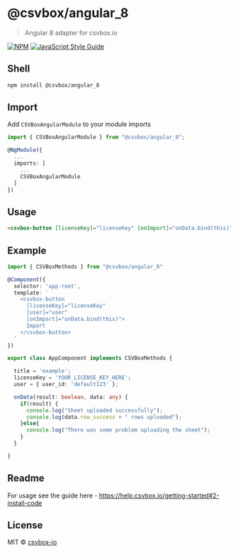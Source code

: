 # @csvbox/angular_8

> Angular 8 adapter for csvbox.io

[![NPM](https://img.shields.io/npm/v/@csvbox/angular_8.svg)](https://www.npmjs.com/package/@csvbox/angular_8) [![JavaScript Style Guide](https://img.shields.io/badge/code_style-standard-brightgreen.svg)](https://standardjs.com)

## Shell

```bash
npm install @csvbox/angular_8
```

## Import
Add `CSVBoxAngularModule` to your module imports
```ts
import { CSVBoxAngularModule } from "@csvbox/angular_8";

@NgModule({
  ...
  imports: [
    ...
    CSVBoxAngularModule
  ]
})
```

## Usage

```html
<csvbox-button [licenseKey]="licenseKey" [onImport]="onData.bind(this)" [user]="user">Import</csvbox-button>
```

## Example

```ts
import { CSVBoxMethods } from "@csvbox/angular_8"

@Component({
  selector: 'app-root',
  template: `
    <csvbox-button
      [licenseKey]="licenseKey"
      [user]="user"
      [onImport]="onData.bind(this)">
      Import
    </csvbox-button>
  `
})

export class AppComponent implements CSVBoxMethods {

  title = 'example';
  licenseKey = 'YOUR_LICENSE_KEY_HERE';
  user = { user_id: 'default123' };

  onData(result: boolean, data: any) {
    if(result) {
      console.log("Sheet uploaded successfully");
      console.log(data.row_success + " rows uploaded");
    }else{
      console.log("There was some problem uploading the sheet");
    }
  }

}
```

## Readme

For usage see the guide here - https://help.csvbox.io/getting-started#2-install-code


## License

MIT © [csvbox-io](https://github.com/csvbox-io)
